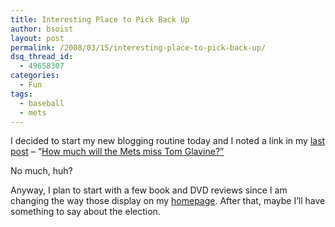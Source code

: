 ```yaml
---
title: Interesting Place to Pick Back Up
author: bsoist
layout: post
permalink: /2008/03/15/interesting-place-to-pick-back-up/
dsq_thread_id:
  - 49658307
categories:
  - Fun
tags:
  - baseball
  - mets
---
```

I decided to start my new blogging routine today and I noted a link in my [last post][1] &#8211; &#8220;[How much will the Mets miss Tom Glavine?&#8221; ][2]

No much, huh?

Anyway, I plan to start with a few book and DVD reviews since I am changing the way those display on my [homepage][3]. After that, maybe I&#8217;ll have something to say about the election.

 [1]: http://whsjr.soistmann.com/oped/2007/11/10/math-and-baseball/
 [2]: http://www.metsgeek.com/articles/2007/11/09/how-badly-will-the-mets-miss-tom-glavine/
 [3]: http://whsjr.soistmann.com/
